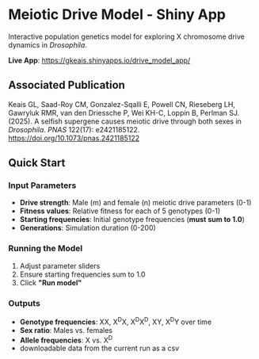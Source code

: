 # Meiotic Drive Model - Shiny App

Interactive population genetics model for exploring X chromosome drive dynamics in *Drosophila*.

**Live App**: https://gkeais.shinyapps.io/drive_model_app/

## Associated Publication

Keais GL, Saad-Roy CM, Gonzalez-Sqalli E, Powell CN, Rieseberg LH, Gawryluk RMR, van den Driessche P, Wei KH-C, Loppin B, Perlman SJ. (2025). A selfish supergene causes meiotic drive through both sexes in *Drosophila*. *PNAS* 122(17): e2421185122. https://doi.org/10.1073/pnas.2421185122

## Quick Start

### Input Parameters

- **Drive strength**: Male (m) and female (n) meiotic drive parameters (0-1)
- **Fitness values**: Relative fitness for each of 5 genotypes (0-1)
- **Starting frequencies**: Initial genotype frequencies (**must sum to 1.0**)
- **Generations**: Simulation duration (0-200)

### Running the Model

1. Adjust parameter sliders
2. Ensure starting frequencies sum to 1.0
3. Click **"Run model"**

### Outputs

- **Genotype frequencies**: XX, X<sup>D</sup>X, X<sup>D</sup>X<sup>D</sup>, XY, X<sup>D</sup>Y over time
- **Sex ratio**: Males vs. females
- **Allele frequencies**: X vs. X<sup>D</sup>
- downloadable data from the current run as a csv

